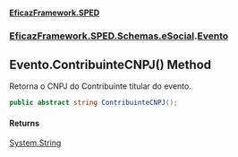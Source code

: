 #### [EficazFramework.SPED](EficazFrameworkSPED.md 'EficazFramework SPED')
### [EficazFramework.SPED.Schemas.eSocial](EficazFramework.SPED.Schemas.eSocial.md 'EficazFramework.SPED.Schemas.eSocial').[Evento](EficazFramework.SPED.Schemas.eSocial/Evento.md 'EficazFramework.SPED.Schemas.eSocial.Evento')

## Evento.ContribuinteCNPJ() Method

Retorna o CNPJ do Contribuinte titular do evento.

```csharp
public abstract string ContribuinteCNPJ();
```

#### Returns
[System.String](https://docs.microsoft.com/en-us/dotnet/api/System.String 'System.String')